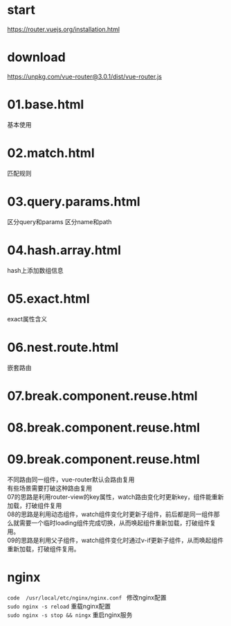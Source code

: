 # start
https://router.vuejs.org/installation.html


# download
https://unpkg.com/vue-router@3.0.1/dist/vue-router.js

# 01.base.html
基本使用

# 02.match.html
匹配规则

# 03.query.params.html    
区分query和params
区分name和path

# 04.hash.array.html      
hash上添加数组信息

# 05.exact.html  
exact属性含义

# 06.nest.route.html
嵌套路由

# 07.break.component.reuse.html
# 08.break.component.reuse.html
# 09.break.component.reuse.html
不同路由同一组件，vue-router默认会路由复用  
有些场景需要打破这种路由复用  
07的思路是利用router-view的key属性，watch路由变化时更新key，组件能重新加载，打破组件复用  
08的思路是利用动态组件，watch组件变化时更新子组件，前后都是同一组件那么就需要一个临时loading组件完成切换，从而唤起组件重新加载，打破组件复用。  
09的思路是利用父子组件，watch组件变化时通过v-if更新子组件，从而唤起组件重新加载，打破组件复用。  




# nginx
`code  /usr/local/etc/nginx/nginx.conf `  修改nginx配置  
`sudo nginx -s reload`  重载nginx配置  
`sudo nginx -s stop && ningx`  重启nginx服务